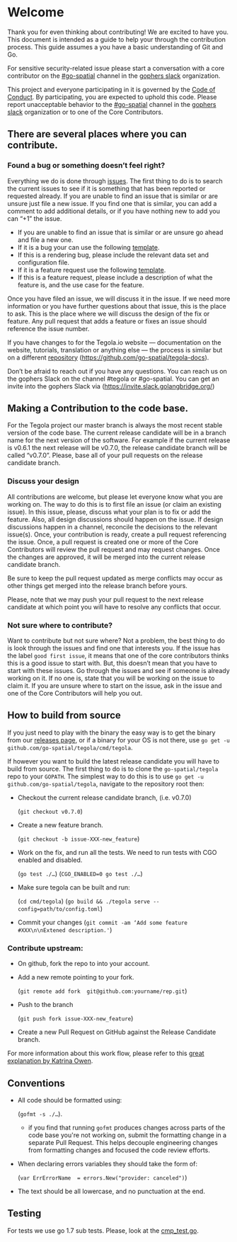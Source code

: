 # Welcome

Thank you for even thinking about contributing! We are excited to have you. This document is intended as a guide to help your through the contribution process. This guide assumes a you have a basic understanding of Git and Go.

For sensitive security-related issue please start a conversation with a core contributor on the [#go-spatial](https://invite.slack.golangbridge.org/) channel in the [gophers slack](https://invite.slack.golangbridge.org/) organization.

This project and everyone participating in it is governed by the [Code of Conduct](CODE_OF_CONDUCT.md).
By participating, you are expected to uphold this code. Please report unacceptable behavior to the [#go-spatial](https://invite.slack.golangbridge.org/) channel in the [gophers slack](https://invite.slack.golangbridge.org/) organization or to one of the Core Contributors.

## There are several places where you can contribute. 

### Found a bug or something doesn’t feel right?

Everything we do is done through [issues](https://github.com/go-spatial/tegola/issues). The first thing to do is to search the current issues to see if it is something that has been reported or requested already. If you are unable to find an issue that is similar or are unsure just file a new issue. If you find one that is similar, you can add a comment to add additional details, or if you have nothing new to add you can “+1” the issue.

* If you are unable to find an issue that is similar or are unsure go ahead and file a new one. 
* If it is a bug your can use the following [template](https://github.com/go-spatial/tegola/issues/new?template=bug.md). 
* If this is a rendering bug, please include the relevant data set and configuration file. 
* If it is a feature request use the following [template](https://github.com/go-spatial/tegola/issues/new?template=feature.md).
* If this is a feature request, please include a description of what the feature is, and the use case for the feature.

Once you have filed an issue, we will discuss it in the issue. If we need more information or you have further questions about that issue, this is the place to ask. This is the place where we will discuss the design of the fix or feature. Any pull request that adds a feature or fixes an issue should reference the issue number.

If you have changes to for the Tegola.io website — documentation on the website, tutorials, translation or anything else — the process is similar but on a different [repository](https://github.com/go-spatial/tegola-docs) (https://github.com/go-spatial/tegola-docs).

Don’t be afraid to reach out if you have any questions.  You can reach us on the gophers Slack on the channel #tegola or #go-spatial. You can get an invite into the gophers Slack via (https://invite.slack.golangbridge.org/)

## Making a Contribution to the code base.

For the Tegola project our master branch is always the most recent stable version of the code base. The current release candidate will be in a branch name for the next version of the software. For example if the current release is v0.6.1 the next release will be v0.7.0, the release candidate branch will be called “v0.7.0”. Please, base all of your pull requests on the release candidate branch.

### Discuss your design

All contributions are welcome, but please let everyone know what you are working on. The way to do this is to first file an issue (or claim an existing issue). In this issue, please, discuss what your plan is to fix or add the feature. Also, all design discussions should happen on the issue. If design discussions happen in a channel, reconcile the decisions to the relevant issue(s). Once, your contribution is ready, create a pull request referencing the issue. Once, a pull request is created one or more of the Core Contributors will review the pull request and may request changes. Once the changes are approved, it will be merged into the current release candidate branch.

Be sure to keep the pull request updated as merge conflicts may occur as other things get merged into the release branch before yours.

Please, note that we may push your pull request to the next release candidate at which point you will have to resolve any conflicts that occur.

### Not sure where to contribute?

Want to contribute but not sure where? Not a problem, the best thing to do is look through the issues and find one that interests you. If the issue has the label `good first issue`, it means that one of the core contributors thinks this is a good issue to start with. But, this doesn’t mean that you have to start with these issues. Go through the issues and see if someone is already working on it. If no one is, state that you will be working on the issue to claim it. If you are unsure where to start on the issue, ask in the issue and one of the Core Contributors will help you out.

## How to build from source

If you just need to play with the binary the easy way is to get the binary from our [releases page](https://github.com/go-spatial/tegola/releases), or if a binary for your OS is not there, use `go get -u github.com/go-spatial/tegola/cmd/tegola`.

If however you want to build the latest release candidate you will have to build from source. The first thing to do is to clone the `go-spatial/tegola` repo to your `GOPATH`. The simplest way to do this is to use `go get -u github.com/go-spatial/tegola`, navigate to the repository root then: 

* Checkout the current release candidate branch, (i.e. v0.7.0)
	
	(`git checkout v0.7.0`)
	
* Create a new feature branch. 
	
	(`git checkout -b issue-XXX-new_feature`)
	
* Work on the fix, and run all the tests. We need to run tests with CGO enabled and disabled.
	
	(`go test ./…`)
 	(`CGO_ENABLED=0 go test ./…`)

 * Make sure tegola can be built and run:

 	(`cd cmd/tegola`)
 	(`go build && ./tegola serve --config=path/to/config.toml`)
	
* Commit your changes (`git commit -am ‘Add some feature #XXX\n\nExtened description.'`)

### Contribute upstream:

* On github, fork the repo to into your account.
* Add a new remote pointing to your fork. 

	(`git remote add fork  git@github.com:yourname/rep.git`)
	
* Push to the branch 
	
	(`git push fork issue-XXX-new_feature`)
	
* Create a new Pull Request on GitHub against the Release Candidate branch.

For more information about this work flow, please refer to this [great explanation by Katrina Owen](https://splice.com/blog/contributing-open-source-git-repositories-go/).

## Conventions

* All code should be formatted using:
	
	(`gofmt -s ./…`).

	- if you find that running `gofmt` produces changes across parts of the code base you're not working on, submit the formatting change in a separate Pull Request. This helps decouple engineering changes from formatting changes and focused the code review efforts. 
	
* When declaring errors variables they should take the form of:
	
	(`var ErrErrorName  = errors.New("provider: canceled")`)
	
* The text should be all lowercase, and no punctuation at the end.

## Testing

For tests we use go 1.7 sub tests. Please, look at the [cmp_test.go](https://github.com/go-spatial/tegola/blob/master/geom/cmp/cmp_test.go).


